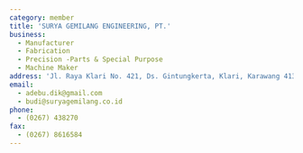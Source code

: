 ```yaml
---
category: member
title: 'SURYA GEMILANG ENGINEERING, PT.'
business:
  - Manufacturer
  - Fabrication
  - Precision -Parts & Special Purpose
  - Machine Maker
address: 'Jl. Raya Klari No. 421, Ds. Gintungkerta, Klari, Karawang 41371'
email:
  - adebu.dik@gmail.com
  - budi@suryagemilang.co.id
phone:
  - (0267) 438270
fax:
  - (0267) 8616584
---
```

